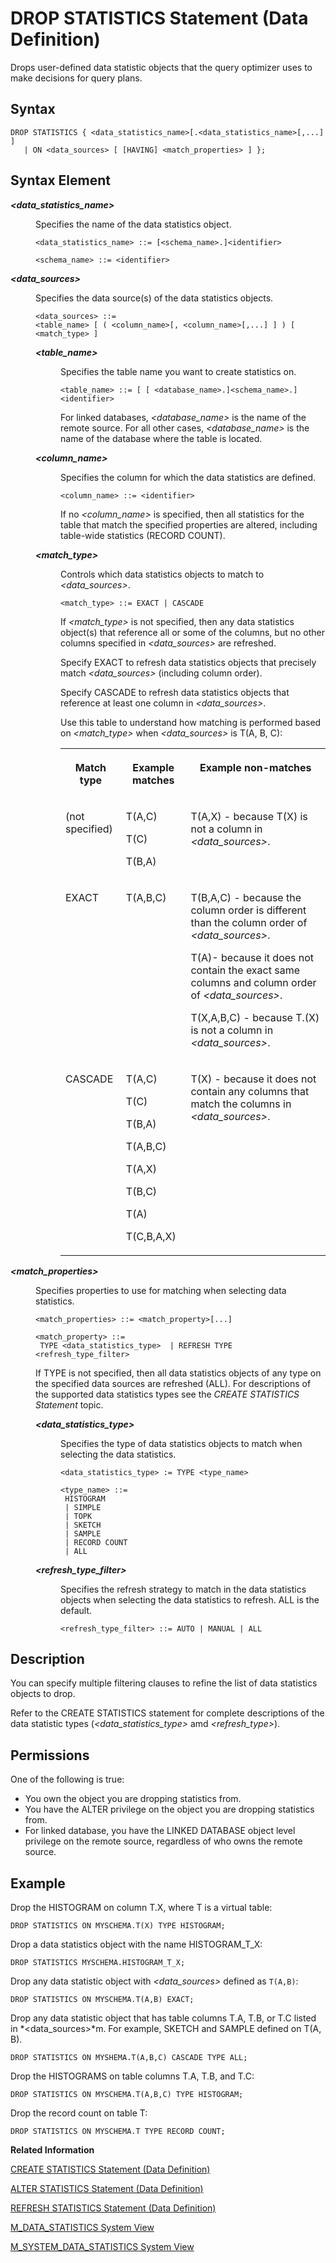 <!-- loio20d7c595751910148307bf3bf4c745e6 -->

# DROP STATISTICS Statement \(Data Definition\)

Drops user-defined data statistic objects that the query optimizer uses to make decisions for query plans.



<a name="loio20d7c595751910148307bf3bf4c745e6__sql_drop_statistics_1sql_drop_statistics_syntax"/>

## Syntax

```
DROP STATISTICS { <data_statistics_name>[.<data_statistics_name>[,...] ]
   | ON <data_sources> [ [HAVING] <match_properties> ] };
```



<a name="loio20d7c595751910148307bf3bf4c745e6__sql_drop_statistics_1sql_drop_statistics_syntax_element"/>

## Syntax Element


<dl>
<dt><b>

*<data\_statistics\_name\>*

</b></dt>
<dd>

Specifies the name of the data statistics object.

```
<data_statistics_name> ::= [<schema_name>.]<identifier>

<schema_name> ::= <identifier>
```



</dd><dt><b>

*<data\_sources\>*

</b></dt>
<dd>

Specifies the data source\(s\) of the data statistics objects.

```
<data_sources> ::= 
<table_name> [ ( <column_name>[, <column_name>[,...] ] ) [ <match_type> ]
```


<dl>
<dt><b>

*<table\_name\>*

</b></dt>
<dd>

Specifies the table name you want to create statistics on.

```
<table_name> ::= [ [ <database_name>.]<schema_name>.]<identifier>
```

For linked databases, *<database\_name\>* is the name of the remote source. For all other cases, *<database\_name\>* is the name of the database where the table is located.



</dd><dt><b>

*<column\_name\>*

</b></dt>
<dd>

Specifies the column for which the data statistics are defined.

```
<column_name> ::= <identifier>
```

If no *<column\_name\>* is specified, then all statistics for the table that match the specified properties are altered, including table-wide statistics \(RECORD COUNT\).



</dd><dt><b>

*<match\_type\>*

</b></dt>
<dd>

Controls which data statistics objects to match to *<data\_sources\>*.

```
<match_type> ::= EXACT | CASCADE 
```

If *<match\_type\>* is not specified, then any data statistics object\(s\) that reference all or some of the columns, but no other columns specified in *<data\_sources\>* are refreshed.

Specify EXACT to refresh data statistics objects that precisely match *<data\_sources\>* \(including column order\).

Specify CASCADE to refresh data statistics objects that reference at least one column in *<data\_sources\>*.

Use this table to understand how matching is performed based on *<match\_type\>* when *<data\_sources\>* is T\(A, B, C\):


<table>
<tr>
<th valign="top">

Match type

</th>
<th valign="top">

Example matches

</th>
<th valign="top">

Example non-matches

</th>
</tr>
<tr>
<td valign="top">

\(not specified\)

</td>
<td valign="top">

T\(A,C\)

T\(C\)

T\(B,A\)

</td>
<td valign="top">

T\(A,X\) - because T\(X\) is not a column in *<data\_sources\>*.

</td>
</tr>
<tr>
<td valign="top">

EXACT

</td>
<td valign="top">

T\(A,B,C\)

</td>
<td valign="top">

T\(B,A,C\) - because the column order is different than the column order of *<data\_sources\>*.

T\(A\)- because it does not contain the exact same columns and column order of *<data\_sources\>*.

T\(X,A,B,C\) - because T.\(X\) is not a column in *<data\_sources\>*.

</td>
</tr>
<tr>
<td valign="top">

CASCADE

</td>
<td valign="top">

T\(A,C\)

T\(C\)

T\(B,A\)

T\(A,B,C\)

T\(A,X\)

T\(B,C\)

T\(A\)

T\(C,B,A,X\)

</td>
<td valign="top">

T\(X\) - because it does not contain any columns that match the columns in *<data\_sources\>*.

</td>
</tr>
</table>



</dd>
</dl>



</dd><dt><b>

*<match\_properties\>*

</b></dt>
<dd>

Specifies properties to use for matching when selecting data statistics.

```
<match_properties> ::= <match_property>[...] 

<match_property> ::=
 TYPE <data_statistics_type>  | REFRESH TYPE <refresh_type_filter>
```

If TYPE is not specified, then all data statistics objects of any type on the specified data sources are refreshed \(ALL\). For descriptions of the supported data statistics types see the *CREATE STATISTICS Statement* topic.


<dl>
<dt><b>

*<data\_statistics\_type\>*

</b></dt>
<dd>

Specifies the type of data statistics objects to match when selecting the data statistics.

```
<data_statistics_type> := TYPE <type_name>

<type_name> ::= 
 HISTOGRAM 
 | SIMPLE 
 | TOPK
 | SKETCH 
 | SAMPLE
 | RECORD COUNT
 | ALL
```



</dd><dt><b>

*<refresh\_type\_filter\>*

</b></dt>
<dd>

Specifies the refresh strategy to match in the data statistics objects when selecting the data statistics to refresh. ALL is the default.

```
<refresh_type_filter> ::= AUTO | MANUAL | ALL 
```



</dd>
</dl>



</dd>
</dl>



<a name="loio20d7c595751910148307bf3bf4c745e6__sql_drop_statistics_1sql_drop_statistics_description"/>

## Description

You can specify multiple filtering clauses to refine the list of data statistics objects to drop.

Refer to the CREATE STATISTICS statement for complete descriptions of the data statistic types \(*<data\_statistics\_type\>* amd *<refresh\_type\>*\).



<a name="loio20d7c595751910148307bf3bf4c745e6__section_opr_ddt_5cb"/>

## Permissions

One of the following is true:

-   You own the object you are dropping statistics from.
-   You have the ALTER privilege on the object you are dropping statistics from.
-   For linked database, you have the LINKED DATABASE object level privilege on the remote source, regardless of who owns the remote source.



<a name="loio20d7c595751910148307bf3bf4c745e6__sql_drop_statistics_1sql_drop_statistics_example"/>

## Example

Drop the HISTOGRAM on column T.X, where T is a virtual table:

```
DROP STATISTICS ON MYSCHEMA.T(X) TYPE HISTOGRAM;
```

Drop a data statistics object with the name HISTOGRAM\_T\_X:

```
DROP STATISTICS MYSCHEMA.HISTOGRAM_T_X;
```

Drop any data statistic object with *<data\_sources\>* defined as `T(A,B)`:

```
DROP STATISTICS ON MYSCHEMA.T(A,B) EXACT;
```

Drop any data statistic object that has table columns T.A, T.B, or T.C listed in *<data\_sources\>*m. For example, SKETCH and SAMPLE defined on T\(A, B\).

```
DROP STATISTICS ON MYSHEMA.T(A,B,C) CASCADE TYPE ALL;
```

Drop the HISTOGRAMS on table columns T.A, T.B, and T.C:

```
DROP STATISTICS ON MYSCHEMA.T(A,B,C) TYPE HISTOGRAM;
```

Drop the record count on table T:

```
DROP STATISTICS ON MYSCHEMA.T TYPE RECORD COUNT;
```

**Related Information**  


[CREATE STATISTICS Statement \(Data Definition\)](create-statistics-statement-data-definition-20d5252.md "Creates data statistic objects that allow the query optimizer to make better decisions for query plans.")

[ALTER STATISTICS Statement \(Data Definition\)](alter-statistics-statement-data-definition-c656476.md "Alters the properties of a data statistics object.")

[REFRESH STATISTICS Statement \(Data Definition\)](refresh-statistics-statement-data-definition-20fae6d.md "Specifies a column that is part of the data sources.")

[M\_DATA\_STATISTICS System View](../../020-System-Views-Reference/022-Monitoring-Views/m-data-statistics-system-view-4f74378.md "Lists data statistics generated when you query column and row store object.")

[M\_SYSTEM\_DATA\_STATISTICS System View](../../020-System-Views-Reference/022-Monitoring-Views/m-system-data-statistics-system-view-b354762.md "Lists data statistics generated by the server when you query a column and row store object.")

